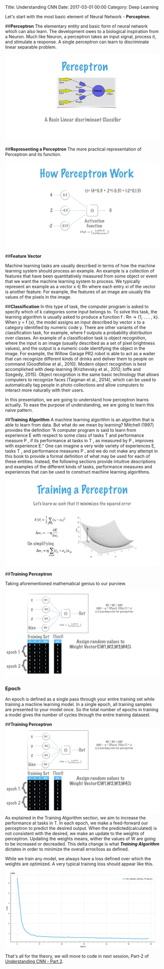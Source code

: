 Title: Understanding CNN
Date: 2017-03-01 00:00
Category: Deep Learning

 

Let's start with the most basic element of Neural Network - **Perceptron**.

##**Perceptron** 
The elementary entity and basic form of neural network which can also learn. 
The development owes to a biological inspiration from a Neuron. Much like Neuron, a perceptron 
takes an input signal, process it, and stimulate a response. A single perceptron can learn to discriminate linear separable problem.
  
![Perceptron](../images/TalkCNN.007.jpeg)

##**Representing a Perceptron** 
The more practical representation of Perceptron and its function.

![Perceptron](../images/TalkCNN.008.jpeg)

##**Feature Vector**

Machine learning tasks are usually described in terms of how the machine
learning system should process an example. An example is a collection of features
that have been quantitatively measured from some object or event that we want
the machine learning system to process. We typically represent an example as a
vector x ∈ Rn where each entry xi of the vector is another feature. For example,
the features of an image are usually the values of the pixels in the image.


##**Classification** 
In this type of task, the computer program is asked to specify
which of k categories some input belongs to. To solve this task, the learning
algorithm is usually asked to produce a function f : Rn → {1, . . . , k}. When
y = f (x), the model assigns an input described by vector x to a category
identified by numeric code y. There are other variants of the classification
task, for example, where f outputs a probability distribution over classes.
An example of a classification task is object recognition, where the input
is an image (usually described as a set of pixel brightness values), and the
output is a numeric code identifying the object in the image. For example,
the Willow Garage PR2 robot is able to act as a waiter that can recognize
different kinds of drinks and deliver them to people on command (Goodfellow
et al., 2010). Modern object recognition is best accomplished with
deep learning (Krizhevsky et al., 2012; Ioffe and Szegedy, 2015). Object
recognition is the same basic technology that allows computers to recognize
faces (Taigman et al., 2014), which can be used to automatically tag people
in photo collections and allow computers to interact more naturally with
their users.

In this presentation, we are going to understand how perceptron learns actually.
To ease the purpose of understanding, we are going to learn this naive pattern.


##**Training Algorithm**
A machine learning algorithm is an algorithm that is able to learn from data. But
what do we mean by learning? Mitchell (1997) provides the definition “A computer
program is said to learn from experience E with respect to some class of tasks T
and performance measure P , if its performance at tasks in T , as measured by P ,
improves with experience E.” One can imagine a very wide variety of experiences
E, tasks T , and performance measures P , and we do not make any attempt in this
book to provide a formal definition of what may be used for each of these entities.
Instead, the following sections provide intuitive descriptions and examples of the
different kinds of tasks, performance measures and experiences that can be used
to construct machine learning algorithms.

![Perceptron](../images/TalkCNN.015.jpeg)

##**Training Perceptron**

Taking aforementioned mathematical genius to our purview. 

![Perceptron](../images/TalkCNN.016.jpeg)

### Epoch
An epoch is defined as a single pass through your entire training set while training a machine 
learning model. In a single epoch, all training samples are presented to your model 
once. So the total number of epochs in training a model gives the 
number of cycles through the entire training datasest.

##**Training Perceptron**
![weights-update-process-visualization](../images/cnn-weights-update-animation.gif)
As explained in the Training Algorithm section, we aim to increase the performance at tasks in T.
In each epoch, we make a feed-forward our perceptron to predict the desired output. When the
predicted(calculated) is not consistent with the desired, we make an update to the weights of perceptron.
 Updating the weights means, wither the values of W are going to be increased or decreaded.
 This delta change is what **_Training Algorithm_** dictates in order to minimize the overall error/loss as defined.

While we train any model, we always have a loss defined over which the weights are optimized.
A very typical training loss should appear like this.

![Training loss Graph](../images/training_loss.png)


That's all for the theory, we will move to code in next session, Part-2 of [Understanding CNN - Part 2]().
